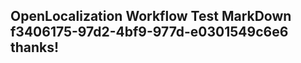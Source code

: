 <properties
ms.topic="hero-topic1"
ms.test1="hero-topic"
ms.test2="test"/>

## OpenLocalization Workflow Test MarkDown f3406175-97d2-4bf9-977d-e0301549c6e6 thanks!
